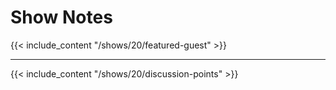 # Show Notes

{{< include_content "/shows/20/featured-guest" >}}

---

{{< include_content "/shows/20/discussion-points" >}}
